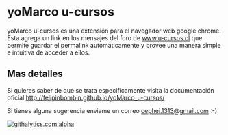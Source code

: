 yoMarco u-cursos
================

yoMarco u-cursos es una extensión para el navegador web google chrome. Esta agrega un link en los mensajes del foro de www.u-cursos.cl que permite guardar el permalink automáticamente y provee una manera simple e intuitiva de acceder a ellos.

Mas detalles
------------
Si quieres saber de que se trata especificamente visita la documentación oficial http://felipinbombin.github.io/yoMarco_u-cursos/

Si tienes alguna sugerencia enviame un correo cephei.1313@gmail.com :-)

[![githalytics.com alpha](https://cruel-carlota.gopagoda.com/afdddbf6a0e6e1ce5073289e02ce6669 "githalytics.com")](http://githalytics.com/felipinbombin/yoMarco_u-cursos)
